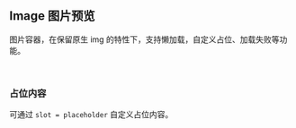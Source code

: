 <div class="demo-header">
<p class="overviewicon">
  <span class="wapi-ui-alert"/>
</p>

## Image 图片预览

<nova-uxlink widget-name="Image"></nova-uxlink>

图片容器，在保留原生 img 的特性下，支持懒加载，自定义占位、加载失败等功能。

<br>
</div>

### 占位内容

可通过 `slot = placeholder` 自定义占位内容。

<nova-demo-view link="image/custom-placeholder.vue"></nova-demo-view>
